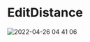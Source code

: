 # EditDistance


![2022-04-26 04 41 06](https://user-images.githubusercontent.com/87767242/165162309-d8771b01-6d17-4263-a3d2-9fb2cbf1d110.png)
